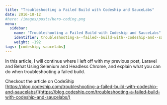 ```yaml
---
title: "Troubleshooting a Failed Build with Codeship and SauceLabs"
date: 2016-10-12
#hero: /images/posts/hero-coding.png
menu:
  sidebar:
    name: "Troubleshooting a Failed Build with Codeship and SauceLabs"
    identifier: troubleshooting-a--failed--build-with--codeship-and--sauce-labs
    weight: -192
tags: [codeship, saucelabs]
---
```


In this article, I will continue where I left off with my previous post, Laravel and Behat Using Selenium and Headless Chrome, and explain what you can do when troubleshooting a failed build.

Checkout the article on CodeShip [https://blog.codeship.com/troubleshooting-a-failed-build-with-codeship-and-saucelabs/](https://blog.codeship.com/troubleshooting-a-failed-build-with-codeship-and-saucelabs/)

